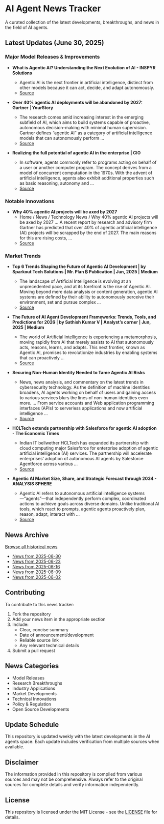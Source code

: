 # AI Agent News Tracker

A curated collection of the latest developments, breakthroughs, and news in the field of AI agents.

## Latest Updates (June 30, 2025)


### Major Model Releases & Improvements

- **What is Agentic AI? Understanding the Next Evolution of AI - INSPYR Solutions**
  - Agentic AI is the next frontier in artificial intelligence, distinct from other models because it can act, decide, and adapt autonomously.
  - [Source](https://inspyrsolutions.com/what-is-agentic-ai)

- **Over 40% agentic AI deployments will be abandoned by 2027: Gartner | YourStory**
  - The research comes amid increasing interest in the emerging subfield of AI, which aims to build systems capable of proactive, autonomous decision-making with minimal human supervision. Gartner defines “agentic AI” as a category of artificial intelligence models that can autonomously perform ...
  - [Source](https://yourstory.com/ai-story/gartner-agentic-ai-projects-cancelled-2027)

- **Realizing the full potential of agentic AI in the enterprise | CIO**
  - In software, agents commonly refer to programs acting on behalf of a user or another computer program. The concept derives from a model of concurrent computation in the 1970s. With the advent of artificial intelligence, agents also exhibit additional properties such as basic reasoning, autonomy and ...
  - [Source](https://www.cio.com/article/3989217/beyond-automation-realizing-the-full-potential-of-agentic-ai-in-the-enterprise.html)

### Notable Innovations

- **Why 40% agentic AI projects will be axed by 2027**
  - Home / News / Technology News / Why 40% agentic AI projects will be axed by 2027 ... A recent report by research and advisory firm Gartner has predicted that over 40% of agentic artificial intelligence (AI) projects will be scrapped by the end of 2027. The main reasons for this are rising costs, ...
  - [Source](https://newsbytesapp.com/news/science/over-40-of-agentic-ai-projects-will-be-axed-gartner/story)

### Market Trends

- **Top 6 Trends Shaping the Future of Agentic AI Development | by Sparkout Tech Solutions | Mr. Plan ₿ Publication | Jun, 2025 | Medium**
  - The landscape of Artificial Intelligence is evolving at an unprecedented pace, and at its forefront is the rise of Agentic AI. Moving beyond mere data analysis or content generation, agentic AI systems are defined by their ability to autonomously perceive their environment, set and pursue complex ...
  - [Source](https://medium.com/mr-plan-publication/top-6-trends-shaping-the-future-of-agentic-ai-development-441d13af5e3d)

- **The Future of AI Agent Development Frameworks: Trends, Tools, and Predictions for 2026 | by Sathish Kumar V | Analyst’s corner | Jun, 2025 | Medium**
  - The world of Artificial Intelligence is experiencing a metamorphosis, moving rapidly from AI that merely assists to AI that autonomously acts, reasons, learns, and adapts. This next frontier, known as Agentic AI, promises to revolutionize industries by enabling systems that can proactively ...
  - [Source](https://medium.com/analysts-corner/the-future-of-ai-agent-development-frameworks-trends-tools-and-predictions-for-2026-a70b90661acc)

- **Securing Non-Human Identity Needed to Tame Agentic AI Risks**
  - News, news analysis, and commentary on the latest trends in cybersecurity technology. As the definition of machine identities broadens, AI agents working on behalf of users and gaining access to various services blurs the lines of non-human identities even more. ... From service accounts and Web application programming interfaces (APIs) to serverless applications and now artificial intelligence ...
  - [Source](https://www.darkreading.com/cybersecurity-operations/taming-agentic-ai-risks-securing-nhi)

- **HCLTech extends partnership with Salesforce for agentic AI adoption - The Economic Times**
  - Indian IT bellwether HCLTech has expanded its partnership with cloud computing major Salesforce for enterprise adoption of agentic artificial intelligence (AI) services. The partnership will accelerate enterprises’ adoption of autonomous AI agents by Salesforce Agentforce across various ...
  - [Source](https://m.economictimes.com/tech/information-tech/hcltech-extends-partnership-with-salesforce-for-agentic-ai-adoption/articleshow/122094907.cms)

- **Agentic AI Market Size, Share, and Strategic Forecast through 2034 - ANALYSIS SPHERE**
  - Agentic AI refers to autonomous artificial intelligence systems—“agents”—that independently perform complex, coordinated actions to achieve goals across diverse domains. Unlike traditional AI tools, which react to prompts, agentic agents proactively plan, reason, adapt, interact with ...
  - [Source](https://analysissphere.com/agentic-ai-market)

## News Archive

[Browse all historical news](./history/)

- [News from 2025-06-30](./history/2025-06-30_news.md)
- [News from 2025-06-23](./history/2025-06-23_news.md)
- [News from 2025-06-16](./history/2025-06-16_news.md)
- [News from 2025-06-09](./history/2025-06-09_news.md)
- [News from 2025-06-02](./history/2025-06-02_news.md)


## Contributing

To contribute to this news tracker:

1. Fork the repository
2. Add your news item in the appropriate section
3. Include:
   - Clear, concise summary
   - Date of announcement/development
   - Reliable source link
   - Any relevant technical details
4. Submit a pull request

## News Categories

- Model Releases
- Research Breakthroughs
- Industry Applications
- Market Developments
- Technical Innovations
- Policy & Regulation
- Open Source Developments

## Update Schedule

This repository is updated weekly with the latest developments in the AI agents space. Each update includes verification from multiple sources when available.

## Disclaimer

The information provided in this repository is compiled from various sources and may not be comprehensive. Always refer to the original sources for complete details and verify information independently.

## License

This repository is licensed under the MIT License - see the [LICENSE](LICENSE) file for details.
